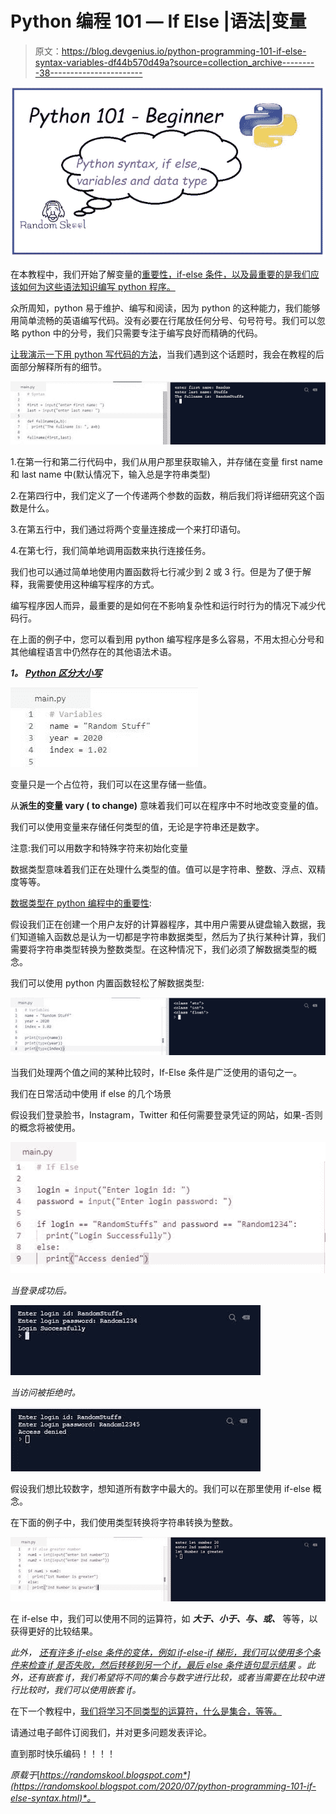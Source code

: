 # Python 编程 101 — If Else |语法|变量

> 原文：<https://blog.devgenius.io/python-programming-101-if-else-syntax-variables-df44b570d49a?source=collection_archive---------38----------------------->

![](img/83af891f00f803b3cada06485fb2942f.png)

在本教程中，我们开始了解变量的[重要性，if-else 条件，以及最重要的是我们应该如何为这些语法知识编写 python 程序。](https://randomskool.blogspot.com/2020/07/python-programming-101-if-else-syntax.html)

众所周知，python 易于维护、编写和阅读，因为 python 的这种能力，我们能够用简单流畅的英语编写代码。没有必要在行尾放任何分号、句号符号。我们可以忽略 python 中的分号，我们只需要专注于编写良好而精确的代码。

[让我演示一下用 python 写代码的方法](https://randomskool.blogspot.com/2020/07/python-programming-101-if-else-syntax.html)，当我们遇到这个话题时，我会在教程的后面部分解释所有的细节。

![](img/9c3c629ccc5bf915e21d0720bba9084a.png)

1.在第一行和第二行代码中，我们从用户那里获取输入，并存储在变量 first name 和 last name 中(默认情况下，输入总是字符串类型)

2.在第四行中，我们定义了一个传递两个参数的函数，稍后我们将详细研究这个函数是什么。

3.在第五行中，我们通过将两个变量连接成一个来打印语句。

4.在第七行，我们简单地调用函数来执行连接任务。

我们也可以通过简单地使用内置函数将七行减少到 2 或 3 行。但是为了便于解释，我需要使用这种编写程序的方式。

编写程序因人而异，最重要的是如何在不影响复杂性和运行时行为的情况下减少代码行。

在上面的例子中，您可以看到用 python 编写程序是多么容易，不用太担心分号和其他编程语言中仍然存在的其他语法术语。

***1。*** [***Python 区分大小写***](https://randomskool.blogspot.com/2020/07/python-programming-101-if-else-syntax.html)

![](img/4100519051d0693e7fc6d66a87949ca3.png)

变量只是一个占位符，我们可以在这里存储一些值。

从**派生的变量 vary ( to change)** 意味着我们可以在程序中不时地改变变量的值。

我们可以使用变量来存储任何类型的值，无论是字符串还是数字。

注意:我们可以用数字和特殊字符来初始化变量

数据类型意味着我们正在处理什么类型的值。值可以是字符串、整数、浮点、双精度等等。

[数据类型在 python 编程中的重要性](https://randomskool.blogspot.com/2020/07/python-programming-101-if-else-syntax.html):

假设我们正在创建一个用户友好的计算器程序，其中用户需要从键盘输入数据，我们知道输入函数总是认为一切都是字符串数据类型，然后为了执行某种计算，我们需要将字符串类型转换为整数类型。在这种情况下，我们必须了解数据类型的概念。

我们可以使用 python 内置函数轻松了解数据类型:

![](img/e8fa354065d1bf56f4bcc74d1d70688a.png)

当我们处理两个值之间的某种比较时，If-Else 条件是广泛使用的语句之一。

我们在日常活动中使用 if else 的几个场景

假设我们登录脸书，Instagram，Twitter 和任何需要登录凭证的网站，如果-否则的概念将被使用。

![](img/a71242bacec7b4137b69b3867b6b36ef.png)

*当登录成功后。*

![](img/af153b0c0eb0bea2f9b4a9fdd5621119.png)

*当访问被拒绝时。*

![](img/63a2a279fe4ff6ed5546c4b099ef96e9.png)

假设我们想比较数字，想知道所有数字中最大的。我们可以在那里使用 if-else 概念。

在下面的例子中，我们使用类型转换将字符串转换为整数。

![](img/00718423e6308574801d404ec42dea0b.png)

在 if-else 中，我们可以使用不同的运算符，如 ***大于、小于、与、或、*** 等等，以获得更好的比较结果。

*此外，* [*还有许多 if-else 条件的变体，例如 if-else-if 梯形，我们可以使用多个条件来检查 if 是否失败，然后转移到另一个 if，最后 else 条件语句显示结果*](https://randomskool.blogspot.com/2020/07/python-programming-101-if-else-syntax.html) *。此外，还有嵌套 if，我们希望将不同的集合与数字进行比较，或者当需要在比较中进行比较时，我们可以使用嵌套 if。*

在下一个教程中，[我们将学习不同类型的运算符，什么是集合，等等。](https://randomskool.blogspot.com/2020/07/python-programming-101-operators-set.html)

请通过电子邮件订阅我们，并对更多问题发表评论。

直到那时快乐编码！！！！

*原载于*[*https://randomskool.blogspot.com*](https://randomskool.blogspot.com/2020/07/python-programming-101-if-else-syntax.html)*。*